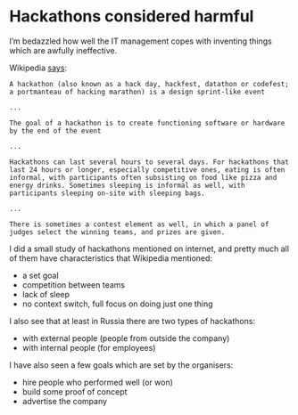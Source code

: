 # Hackathons considered harmful

I’m bedazzled how well the IT management copes with inventing things which are awfully ineffective.

Wikipedia [says](https://en.wikipedia.org/wiki/Hackathon):

```
A hackathon (also known as a hack day, hackfest, datathon or codefest; a portmanteau of hacking marathon) is a design sprint-like event

...

The goal of a hackathon is to create functioning software or hardware by the end of the event

...

Hackathons can last several hours to several days. For hackathons that last 24 hours or longer, especially competitive ones, eating is often informal, with participants often subsisting on food like pizza and energy drinks. Sometimes sleeping is informal as well, with participants sleeping on-site with sleeping bags.

...

There is sometimes a contest element as well, in which a panel of judges select the winning teams, and prizes are given.

```

I did a small study of hackathons mentioned on internet, and pretty much all of them have characteristics that Wikipedia mentioned:
- a set goal
- competition between teams
- lack of sleep
- no context switch, full focus on doing just one thing

I also see that at least in Russia there are two types of hackathons:
- with external people (people from outside the company)
- with internal people (for employees)

I have also seen a few goals which are set by the organisers:
- hire people who performed well (or won)
- build some proof of concept
- advertise the company


